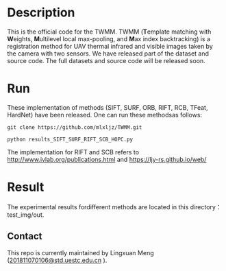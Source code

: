 # Description
This is the official code for the TWMM. TWMM (**T**emplate matching with **W**eights, **M**ultilevel local max-pooling, and **M**ax index backtracking) is a  registration method for UAV thermal infrared and visible images taken by the camera with two sensors.
We have released part of the dataset and source code. The full datasets and source code will be released soon.

# Run
These implementation of methods (SIFT, SURF, ORB, RIFT, RCB, TFeat, HardNet) have been released. One can run these methodsas follows:

  `git clone https://github.com/mlxljz/TWMM.git`
  
  `python results_SIFT_SURF_RIFT_SCB_HOPC.py`
  
  The implementation for RIFT and SCB refers to http://www.ivlab.org/publications.html and https://ljy-rs.github.io/web/
  
# Result
The experimental results fordifferent methods are located in this directory：test_img/out.

  
  ## Contact

This repo is currently maintained by Lingxuan Meng (201811070106@std.uestc.edu.cn ).
